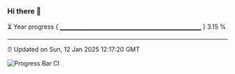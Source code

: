 ### Hi there 👋

⏳ Year progress { ▁▁▁▁▁▁▁▁▁▁▁▁▁▁▁▁▁▁▁▁▁▁▁▁▁▁▁▁▁▁ } 3.15 %

---

⏰ Updated on Sun, 12 Jan 2025 12:17:20 GMT

![Progress Bar CI](https://github.com/Shyam-Makwana/GitHub-Actions-Demo/workflows/Progress%20Bar%20CI/badge.svg)
